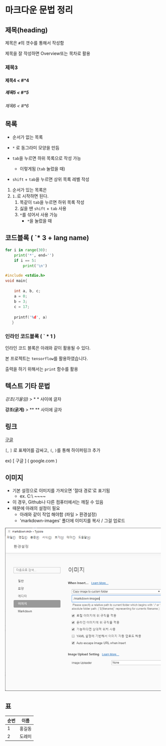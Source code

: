 # 마크다운 문법 정리

## 제목(heading)



제목은 `#`의 갯수를 통해서 작성함

제목을 잘 작성하면 Overview또는 목차로 활용

### 제목3

#### 제목4 < #*4

##### 제목5 < #*5

###### 제목6  < #*6

## 목록

* 순서가 없는 목록
* `*` 로 동그라미 모양을 만듬



* `tab`을 누르면 하위 목록으로 작성 가능
  * 이렇게됨 (`tab` 눌렀을 때)

* `shift` + `tab`을 누르면 상위 목록 레벨 작성

1. 순서가 있는 목록은
2. `1.`로 시작하면 된다.
   1. 똑같이 `tab`을 누르면 하위 목록 작성
   2. 싫을 땐 `shift` + `tab` 사용
   3. `*`를 섞어서 사용 가능
      * `*`을 눌렀을 때

## 코드블록 ( `* 3 + lang name)

``` python
for i in range(30):
    print('*', end='')
    if i == 5:
        print('\n')
```

``` C
#include <stdio.h>
void main{
    
    int a, b, c;
    a = 0;
    b = 3;
    c = 17;
    
    printf('%d', a)
   }
```



### 인라인 코드블록 ( ` * 1  )

인라인 코드 블록은 아래와 같이 활용될 수 있다.

본 프로젝트는 `tensorflow`를 활용하였습니다.

출력을 하기 위해서는 `print` 함수를 활용



## 텍스트 기타 문법

*강조(기울임)*  >  * * 사이에 글자

**강조(굵게)** > ** ** 사이에 글자





## 링크

[구글](http://google.co.kr)

`[`, `]` 로 표제어를 감싸고, `(`, `)`를 통해 하이퍼링크 추가

ex) [ 구글 ] ( google.com )



## 이미지

* 기본 설정으로 이미지를 가져오면 '절대 경로'로 표기됨 
  * ex. C:\ ~~~~
* 이 경우, Github나 다른 컴퓨터에서는 깨질 수 있음
* 때문에 아래의 설정이 필요
  * 아래와 같이 작업 해야함 (파일 > 환경설정)
  * 'markdown-images' 폴더에 이미지를 복사 / 그걸 업로드

![image-20200708141042235](markdown-images/image-20200708141042235.png)

## 표

| 순번 | 이름   |
| ---- | ------ |
| 1    | 홍길동 |
| 2    | 도레미 |

